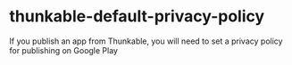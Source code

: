 # thunkable-default-privacy-policy
If you publish an app from Thunkable, you will need to set a privacy policy for publishing on Google Play
